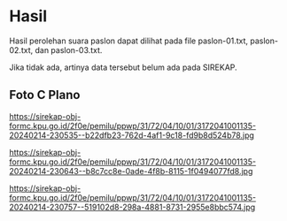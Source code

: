 # Hasil

Hasil perolehan suara paslon dapat dilihat pada file paslon-01.txt, paslon-02.txt, dan paslon-03.txt.

Jika tidak ada, artinya data tersebut belum ada pada SIREKAP.

## Foto C Plano

https://sirekap-obj-formc.kpu.go.id/2f0e/pemilu/ppwp/31/72/04/10/01/3172041001135-20240214-230535--b22dfb23-762d-4af1-9c18-fd9b8d524b78.jpg

https://sirekap-obj-formc.kpu.go.id/2f0e/pemilu/ppwp/31/72/04/10/01/3172041001135-20240214-230643--b8c7cc8e-0ade-4f8b-8115-1f0494077fd8.jpg

https://sirekap-obj-formc.kpu.go.id/2f0e/pemilu/ppwp/31/72/04/10/01/3172041001135-20240214-230757--519102d8-298a-4881-8731-2955e8bbc574.jpg
